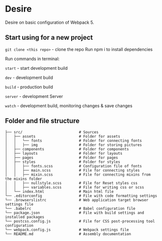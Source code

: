 # Desire

Desire on basic configuration of Webpack 5.

## Start using for a new project

`git clone <this repo>` - clone the repo
Run npm i to install dependencies

Run commands in terminal:

`start` - start development build

`dev` - development build

`build` - production build

`server` - development Server

`watch` - development build, monitoring changes & save changes

## Folder and file structure

```
├── src/                          # Sources
│   ├── assets                    # Folder for assets
│   │   └── fonts                 # Folder for connecting fonts
│   │   ├── img                   # Folder for storing pictures
│   ├── components                # Folder for components
│   ├── layouts                   # Folder for layouts
│   ├── pages                     # Folder for pages
│   ├── styles                    # Folder for styles
│   │   ├── fonts.scss            # Сonfiguration file of fonts
│   │   ├── main.scss             # File for connecting styles
│   │   ├── mixin.scss            # File for connecting mixins from the mixins folder
│   │   ├── nullstyle.scss        # File for Reset styles css
│   │   ├── variables.scss        # File for writing css or scss
│   └── index.html                # Main html file
└── .editorconfig                 # File with code formatting settings
└── .browserslistrc               # Web application target browser settings file
└── .babelrc                      # Babel configuration file
└── package.json                  # File with build settings and installed packages
└── postcss.config.js             # File for CSS post-processing tool configuration
└── webpack.config.js             # Webpack settings file
└── README.md                     # Assembly documentation
```
